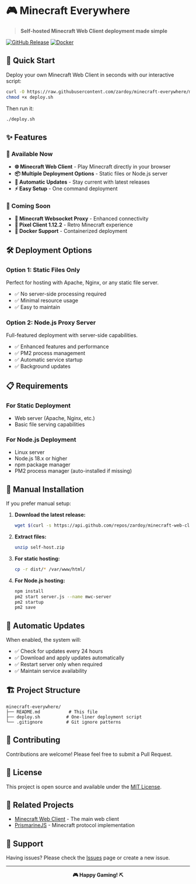 # 🎮 Minecraft Everywhere

> **Self-hosted Minecraft Web Client deployment made simple**

[![GitHub Release](https://img.shields.io/github/v/release/zardoy/minecraft-web-client?style=for-the-badge&logo=github)](https://github.com/zardoy/minecraft-web-client/releases)
[![Docker](https://img.shields.io/badge/Docker-Coming%20Soon-blue?style=for-the-badge&logo=docker)](https://docker.com)

## 🚀 Quick Start

Deploy your own Minecraft Web Client in seconds with our interactive script:

```bash
curl -O https://raw.githubusercontent.com/zardoy/minecraft-everywhere/main/deploy.sh
chmod +x deploy.sh
```

Then run it:

```bash
./deploy.sh
```

## ✨ Features

### 🎯 Available Now
- **🌐 Minecraft Web Client** - Play Minecraft directly in your browser
- **📦 Multiple Deployment Options** - Static files or Node.js server
- **🔄 Automatic Updates** - Stay current with latest releases
- **⚡ Easy Setup** - One command deployment

### 🔮 Coming Soon
- **🔌 Minecraft Websocket Proxy** - Enhanced connectivity
- **🎨 Pixel Client 1.12.2** - Retro Minecraft experience
- **🐳 Docker Support** - Containerized deployment

## 🛠️ Deployment Options

### Option 1: Static Files Only
Perfect for hosting with Apache, Nginx, or any static file server.
- ✅ No server-side processing required
- ✅ Minimal resource usage
- ✅ Easy to maintain

### Option 2: Node.js Proxy Server
Full-featured deployment with server-side capabilities.
- ✅ Enhanced features and performance
- ✅ PM2 process management
- ✅ Automatic service startup
- ✅ Background updates

## 📋 Requirements

### For Static Deployment
- Web server (Apache, Nginx, etc.)
- Basic file serving capabilities

### For Node.js Deployment
- Linux server
- Node.js 18.x or higher
- npm package manager
- PM2 process manager (auto-installed if missing)

## 🔧 Manual Installation

If you prefer manual setup:

1. **Download the latest release:**
   ```bash
   wget $(curl -s https://api.github.com/repos/zardoy/minecraft-web-client/releases/latest | grep "browser_download_url.*self-host.zip" | cut -d '"' -f 4)
   ```

2. **Extract files:**
   ```bash
   unzip self-host.zip
   ```

3. **For static hosting:**
   ```bash
   cp -r dist/* /var/www/html/
   ```

4. **For Node.js hosting:**
   ```bash
   npm install
   pm2 start server.js --name mwc-server
   pm2 startup
   pm2 save
   ```

## 🔄 Automatic Updates

When enabled, the system will:
- ✅ Check for updates every 24 hours
- ✅ Download and apply updates automatically
- ✅ Restart server only when required
- ✅ Maintain service availability

## 🏗️ Project Structure

```
minecraft-everywhere/
├── README.md           # This file
├── deploy.sh          # One-liner deployment script
└── .gitignore         # Git ignore patterns
```

## 🤝 Contributing

Contributions are welcome! Please feel free to submit a Pull Request.

## 📄 License

This project is open source and available under the [MIT License](LICENSE).

## 🔗 Related Projects

- [Minecraft Web Client](https://github.com/zardoy/minecraft-web-client) - The main web client
- [PrismarineJS](https://github.com/PrismarineJS) - Minecraft protocol implementation

## 💬 Support

Having issues? Please check the [Issues](https://github.com/zardoy/minecraft-everywhere/issues) page or create a new issue.

---

<div align="center">
  <b>🎮 Happy Gaming! ⛏️</b>
</div>
